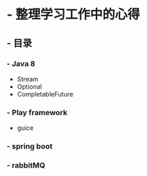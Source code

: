 # - 整理学习工作中的心得
## - 目录
### - Java 8
* Stream
* Optional
* CompletableFuture
### - Play framework
* guice
### - spring boot
### - rabbitMQ
